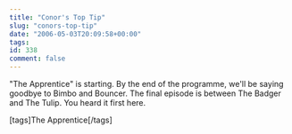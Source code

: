 ```yaml
---
title: "Conor's Top Tip"
slug: "conors-top-tip"
date: "2006-05-03T20:09:58+00:00"
tags:
id: 338
comment: false
---
```


"The Apprentice" is starting. By the end of the programme, we'll be saying goodbye to Bimbo and Bouncer. The final episode is between The Badger and The Tulip. You heard it first here.

[tags]The Apprentice[/tags]

